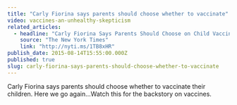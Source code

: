 ```yaml
---
title: "Carly Fiorina says parents should choose whether to vaccinate"
video: vaccines-an-unhealthy-skepticism
related_articles:
  - headline: "Carly Fiorina Says Parents Should Choose on Child Vaccinations "
    source: "The New York Times"
    link: "http://nyti.ms/1TB8xHR"
publish_date: 2015-08-14T15:55:00.000Z
published: true
slug: carly-fiorina-says-parents-should-choose-whether-to-vaccinate
---
```

Carly Fiorina says parents should choose whether to vaccinate their children. Here we go again...Watch this for the backstory on vaccines.


